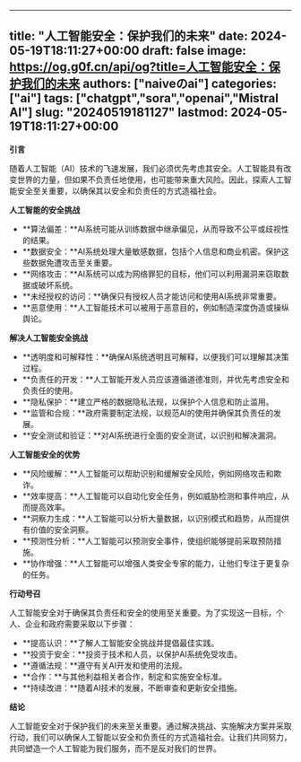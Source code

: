 
---
title: "人工智能安全：保护我们的未来"
date: 2024-05-19T18:11:27+00:00
draft: false
image: https://og.g0f.cn/api/og?title=人工智能安全：保护我们的未来
authors: ["naiveのai"]
categories: ["ai"]
tags: ["chatgpt","sora","openai","Mistral AI"]
slug: "20240519181127"
lastmod: 2024-05-19T18:11:27+00:00
---
**引言**

随着人工智能（AI）技术的飞速发展，我们必须优先考虑其安全。人工智能具有改变世界的力量，但如果不负责任地使用，也可能带来重大风险。因此，探索人工智能安全至关重要，以确保其以安全和负责任的方式造福社会。

**人工智能的安全挑战**

* **算法偏差：**AI系统可能从训练数据中继承偏见，从而导致不公平或歧视性的结果。
* **数据安全：**AI系统处理大量敏感数据，包括个人信息和商业机密。保护这些数据免遭攻击至关重要。
* **网络攻击：**AI系统可以成为网络罪犯的目标，他们可以利用漏洞来窃取数据或破坏系统。
* **未经授权的访问：**确保只有授权人员才能访问和使用AI系统非常重要。
* **恶意使用：**人工智能技术可以被用于恶意目的，例如制造深度伪造或操纵舆论。

**解决人工智能安全挑战**

* **透明度和可解释性：**确保AI系统透明且可解释，以便我们可以理解其决策过程。
* **负责任的开发：**人工智能开发人员应该遵循道德准则，并优先考虑安全和负责任的使用。
* **隐私保护：**建立严格的数据隐私法规，以保护个人信息和防止滥用。
* **监管和合规：**政府需要制定法规，以规范AI的使用并确保其负责任的发展。
* **安全测试和验证：**对AI系统进行全面的安全测试，以识别和解决漏洞。

**人工智能安全的优势**

* **风险缓解：**人工智能可以帮助识别和缓解安全风险，例如网络攻击和欺诈。
* **效率提高：**人工智能可以自动化安全任务，例如威胁检测和事件响应，从而提高效率。
* **洞察力生成：**人工智能可以分析大量数据，以识别模式和趋势，从而提供有价值的安全洞察。
* **预测性分析：**人工智能可以预测安全事件，使组织能够提前采取预防措施。
* **协作增强：**人工智能可以增强人类安全专家的能力，让他们专注于更复杂的任务。

**行动号召**

人工智能安全对于确保其负责任和安全的使用至关重要。为了实现这一目标，个人、企业和政府需要采取以下步骤：

* **提高认识：**了解人工智能安全挑战并提倡最佳实践。
* **投资于安全：**投资于技术和人员，以保护AI系统免受攻击。
* **遵循法规：**遵守有关AI开发和使用的法规。
* **合作：**与其他利益相关者合作，制定和实施安全标准。
* **持续改进：**随着AI技术的发展，不断审查和更新安全措施。

**结论**

人工智能安全对于保护我们的未来至关重要。通过解决挑战、实施解决方案并采取行动，我们可以确保人工智能以安全和负责任的方式造福社会。让我们共同努力，共同塑造一个人工智能为我们服务，而不是反对我们的世界。